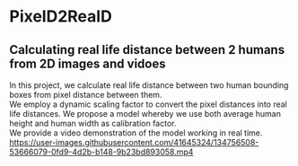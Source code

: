 # PixelD2RealD
## Calculating real life distance between 2 humans from 2D images and vidoes

In this project, we calculate real life distance between two human bounding boxes from pixel distance between them.<br>
We employ a dynamic scaling factor to convert the pixel distances into real life distances. We propose a model whereby we use both average human height and human width as calibration factor. <br>
We provide a video demonstration of the model working in real time.
https://user-images.githubusercontent.com/41645324/134756508-53666079-0fd9-4d2b-b148-9b23bd893058.mp4

